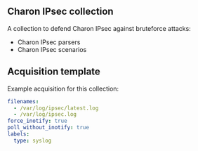 ## Charon IPsec collection

A collection to defend Charon IPsec against bruteforce attacks:

- Charon IPsec parsers
- Charon IPsec scenarios

## Acquisition template

Example acquisition for this collection:

```yaml
filenames:
  - /var/log/ipsec/latest.log
  - /var/log/ipsec.log
force_inotify: true
poll_without_inotify: true
labels:
  type: syslog
```
